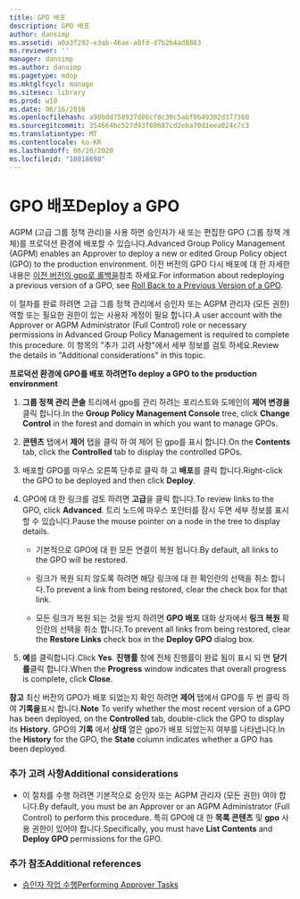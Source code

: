 ```yaml
---
title: GPO 배포
description: GPO 배포
author: dansimp
ms.assetid: a0a3f292-e3ab-46ae-a0fd-d7b2b4ad8883
ms.reviewer: ''
manager: dansimp
ms.author: dansimp
ms.pagetype: mdop
ms.mktglfcycl: manage
ms.sitesec: library
ms.prod: w10
ms.date: 06/16/2016
ms.openlocfilehash: a98bdd758937d86cf8c30c5abf0b49302d377360
ms.sourcegitcommit: 354664bc527d93f80687cd2eba70d1eea024c7c3
ms.translationtype: MT
ms.contentlocale: ko-KR
ms.lasthandoff: 06/26/2020
ms.locfileid: "10818698"
---
```

# <span data-ttu-id="92889-103">GPO 배포</span><span class="sxs-lookup"><span data-stu-id="92889-103">Deploy a GPO</span></span>


<span data-ttu-id="92889-104">AGPM (고급 그룹 정책 관리)을 사용 하면 승인자가 새 또는 편집한 GPO (그룹 정책 개체)를 프로덕션 환경에 배포할 수 있습니다.</span><span class="sxs-lookup"><span data-stu-id="92889-104">Advanced Group Policy Management (AGPM) enables an Approver to deploy a new or edited Group Policy object (GPO) to the production environment.</span></span> <span data-ttu-id="92889-105">이전 버전의 GPO 다시 배포에 대 한 자세한 내용은 [이전 버전의 gpo로 롤백을](roll-back-to-a-previous-version-of-a-gpo.md)참조 하세요.</span><span class="sxs-lookup"><span data-stu-id="92889-105">For information about redeploying a previous version of a GPO, see [Roll Back to a Previous Version of a GPO](roll-back-to-a-previous-version-of-a-gpo.md).</span></span>

<span data-ttu-id="92889-106">이 절차를 완료 하려면 고급 그룹 정책 관리에서 승인자 또는 AGPM 관리자 (모든 권한) 역할 또는 필요한 권한이 있는 사용자 계정이 필요 합니다.</span><span class="sxs-lookup"><span data-stu-id="92889-106">A user account with the Approver or AGPM Administrator (Full Control) role or necessary permissions in Advanced Group Policy Management is required to complete this procedure.</span></span> <span data-ttu-id="92889-107">이 항목의 "추가 고려 사항"에서 세부 정보를 검토 하세요.</span><span class="sxs-lookup"><span data-stu-id="92889-107">Review the details in "Additional considerations" in this topic.</span></span>

**<span data-ttu-id="92889-108">프로덕션 환경에 GPO를 배포 하려면</span><span class="sxs-lookup"><span data-stu-id="92889-108">To deploy a GPO to the production environment</span></span>**

1.  <span data-ttu-id="92889-109">**그룹 정책 관리 콘솔** 트리에서 gpo를 관리 하려는 포리스트와 도메인의 **제어 변경을** 클릭 합니다.</span><span class="sxs-lookup"><span data-stu-id="92889-109">In the **Group Policy Management Console** tree, click **Change Control** in the forest and domain in which you want to manage GPOs.</span></span>

2.  <span data-ttu-id="92889-110">**콘텐츠** 탭에서 **제어** 탭을 클릭 하 여 제어 된 gpo를 표시 합니다.</span><span class="sxs-lookup"><span data-stu-id="92889-110">On the **Contents** tab, click the **Controlled** tab to display the controlled GPOs.</span></span>

3.  <span data-ttu-id="92889-111">배포할 GPO를 마우스 오른쪽 단추로 클릭 하 고 **배포**를 클릭 합니다.</span><span class="sxs-lookup"><span data-stu-id="92889-111">Right-click the GPO to be deployed and then click **Deploy**.</span></span>

4.  <span data-ttu-id="92889-112">GPO에 대 한 링크를 검토 하려면 **고급**을 클릭 합니다.</span><span class="sxs-lookup"><span data-stu-id="92889-112">To review links to the GPO, click **Advanced**.</span></span> <span data-ttu-id="92889-113">트리 노드에 마우스 포인터를 잠시 두면 세부 정보를 표시할 수 있습니다.</span><span class="sxs-lookup"><span data-stu-id="92889-113">Pause the mouse pointer on a node in the tree to display details.</span></span>

    -   <span data-ttu-id="92889-114">기본적으로 GPO에 대 한 모든 연결이 복원 됩니다.</span><span class="sxs-lookup"><span data-stu-id="92889-114">By default, all links to the GPO will be restored.</span></span>

    -   <span data-ttu-id="92889-115">링크가 복원 되지 않도록 하려면 해당 링크에 대 한 확인란의 선택을 취소 합니다.</span><span class="sxs-lookup"><span data-stu-id="92889-115">To prevent a link from being restored, clear the check box for that link.</span></span>

    -   <span data-ttu-id="92889-116">모든 링크가 복원 되는 것을 방지 하려면 **GPO 배포** 대화 상자에서 **링크 복원** 확인란의 선택을 취소 합니다.</span><span class="sxs-lookup"><span data-stu-id="92889-116">To prevent all links from being restored, clear the **Restore Links** check box in the **Deploy GPO** dialog box.</span></span>

5.  <span data-ttu-id="92889-117">**예**를 클릭합니다.</span><span class="sxs-lookup"><span data-stu-id="92889-117">Click **Yes**.</span></span> <span data-ttu-id="92889-118">**진행률** 창에 전체 진행률이 완료 됨이 표시 되 면 **닫기를**클릭 합니다.</span><span class="sxs-lookup"><span data-stu-id="92889-118">When the **Progress** window indicates that overall progress is complete, click **Close**.</span></span>

<span data-ttu-id="92889-119">**참고**  최신 버전의 GPO가 배포 되었는지 확인 하려면 **제어** 탭에서 GPO를 두 번 클릭 하 여 **기록을**표시 합니다.</span><span class="sxs-lookup"><span data-stu-id="92889-119">**Note** To verify whether the most recent version of a GPO has been deployed, on the **Controlled** tab, double-click the GPO to display its **History**.</span></span> <span data-ttu-id="92889-120">GPO의 **기록** 에서 **상태** 열은 gpo가 배포 되었는지 여부를 나타냅니다.</span><span class="sxs-lookup"><span data-stu-id="92889-120">In the **History** for the GPO, the **State** column indicates whether a GPO has been deployed.</span></span>

 

### <span data-ttu-id="92889-121">추가 고려 사항</span><span class="sxs-lookup"><span data-stu-id="92889-121">Additional considerations</span></span>

-   <span data-ttu-id="92889-122">이 절차를 수행 하려면 기본적으로 승인자 또는 AGPM 관리자 (모든 권한) 여야 합니다.</span><span class="sxs-lookup"><span data-stu-id="92889-122">By default, you must be an Approver or an AGPM Administrator (Full Control) to perform this procedure.</span></span> <span data-ttu-id="92889-123">특히 GPO에 대 한 **목록 콘텐츠** 및 **gpo** 사용 권한이 있어야 합니다.</span><span class="sxs-lookup"><span data-stu-id="92889-123">Specifically, you must have **List Contents** and **Deploy GPO** permissions for the GPO.</span></span>

### <span data-ttu-id="92889-124">추가 참조</span><span class="sxs-lookup"><span data-stu-id="92889-124">Additional references</span></span>

-   [<span data-ttu-id="92889-125">승인자 작업 수행</span><span class="sxs-lookup"><span data-stu-id="92889-125">Performing Approver Tasks</span></span>](performing-approver-tasks.md)

 

 





